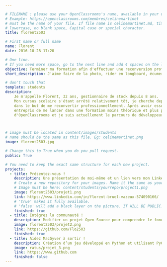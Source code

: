 ```yaml
---

# FILENAME : please use your OpenClassrooms's name, available in your url.
# Example: https://openclassrooms.com/membres/celinemartinet
# must be the name of your file. If file name is celinemartinet.md, title is celinemartinet.
# lowercase, no blank space, Capital case or special character.
title: florent2503

# First name or full name
name: Florent
date: 2016-10-28 17:20

# One line.
# If you need more space, go to the next line and add 4 spaces on the left, as in 'description'.
objective: Terminer ma formation afin d'effectuer une reconversion professionnelle pour un métier plus passionnant.
short_description: J'aime faire de la photo, rider en longboard, écumer les soirées électro et bien plus encore !

# don't touch that
template: students
description:
    Je m'appelle Florent, 32 ans, gestionnaire de stock depuis 8 ans. 
    Mon cursus scolaire s'étant arrêté relativement tôt, je cherche depuis plusieurs années à reprendre les études
    dans le but de me reconvertir professionnellement. Après avoir essuyé un échec lors du passage de mon DAEU B, j'ai
    entrepris de me lancer dans une formation moins théorique et plus professionnalisante. J'ai donc ouvert les portes 
    d'OpenClassrooms et je suis actuellement le parcours de développeur d'applications iOS.



# image must be located in content/images/students
# name should be the same as this file. Eg: celinemartinet.png
image: florent2503.jpg

# Change this to True when you do you pull request.
public: True

# You need to keep the exact same structure for each new project.
projects:
  - title: Présentez-vous !
    description: Une présentation de moi-même et un lien vers mon LinkedIn.
    # Create a new repository for your images. Name it the same as your nickname and profile picture.
    # Image must be here: content/students/yourrepo/project1.png
    image: florent2503/projet1.png
    link: https://www.linkedin.com/in/florent-bruel-vazeux-574090166/
    # 'true' makes it fully available.
    # 'false' will add a black layer on the picture. IT WILL BE PUBLIC!
    finished: true
  - title: Intégrez la communauté !
    description: Modifier un projet Open Source pour comprendre le fonctionnement de Git, de Github et des pull requests. 
    image: florent2503/projet2.png
    link: https://github.com/Flo2503
    finished: true
  - title: Aidez MacGyver à sortir !
    description: Création d’un jeu développé en Python et utilisant PyGame.
    image: ratus/projet_3.png
    link: https://www.github.com
    finished: false
---
```

